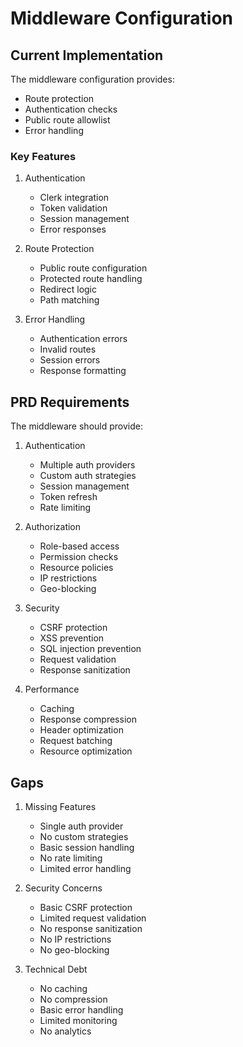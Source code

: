# Middleware Configuration

## Current Implementation

The middleware configuration provides:
- Route protection
- Authentication checks
- Public route allowlist
- Error handling

### Key Features
1. Authentication
   - Clerk integration
   - Token validation
   - Session management
   - Error responses

2. Route Protection
   - Public route configuration
   - Protected route handling
   - Redirect logic
   - Path matching

3. Error Handling
   - Authentication errors
   - Invalid routes
   - Session errors
   - Response formatting

## PRD Requirements

The middleware should provide:
1. Authentication
   - Multiple auth providers
   - Custom auth strategies
   - Session management
   - Token refresh
   - Rate limiting

2. Authorization
   - Role-based access
   - Permission checks
   - Resource policies
   - IP restrictions
   - Geo-blocking

3. Security
   - CSRF protection
   - XSS prevention
   - SQL injection prevention
   - Request validation
   - Response sanitization

4. Performance
   - Caching
   - Response compression
   - Header optimization
   - Request batching
   - Resource optimization

## Gaps

1. Missing Features
   - Single auth provider
   - No custom strategies
   - Basic session handling
   - No rate limiting
   - Limited error handling

2. Security Concerns
   - Basic CSRF protection
   - Limited request validation
   - No response sanitization
   - No IP restrictions
   - No geo-blocking

3. Technical Debt
   - No caching
   - No compression
   - Basic error handling
   - Limited monitoring
   - No analytics 